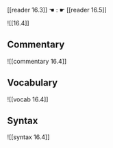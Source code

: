 [[reader 16.3]] ☚ : ☛ [[reader 16.5]]

![[16.4]]

## Commentary

![[commentary 16.4]]

## Vocabulary

![[vocab 16.4]]

## Syntax

![[syntax 16.4]]

